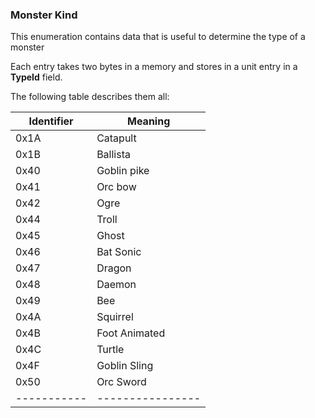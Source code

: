 ### Monster Kind

This enumeration contains data that is useful to determine the type of a monster

Each entry takes two bytes in a memory and stores in a unit entry in a **TypeId** field.

The following table describes them all:

Identifier | Meaning
-----------|----------------
      0x1A | Catapult
      0x1B | Ballista
      0x40 | Goblin pike
      0x41 | Orc bow
      0x42 | Ogre
      0x44 | Troll
      0x45 | Ghost
      0x46 | Bat Sonic
      0x47 | Dragon
      0x48 | Daemon
      0x49 | Bee
      0x4A | Squirrel
      0x4B | Foot Animated
      0x4C | Turtle
      0x4F | Goblin Sling
      0x50 | Orc Sword
-----------|----------------
